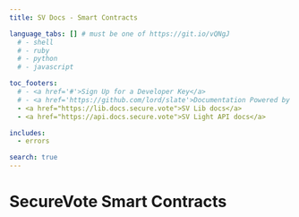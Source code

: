 ```yaml
---
title: SV Docs - Smart Contracts

language_tabs: [] # must be one of https://git.io/vQNgJ
  # - shell
  # - ruby
  # - python
  # - javascript

toc_footers:
  # - <a href='#'>Sign Up for a Developer Key</a>
  # - <a href='https://github.com/lord/slate'>Documentation Powered by Slate</a>
  - <a href="https://lib.docs.secure.vote">SV Lib docs</a>
  - <a href="https://api.docs.secure.vote">SV Light API docs</a>

includes:
  - errors

search: true
---
```



# SecureVote Smart Contracts

